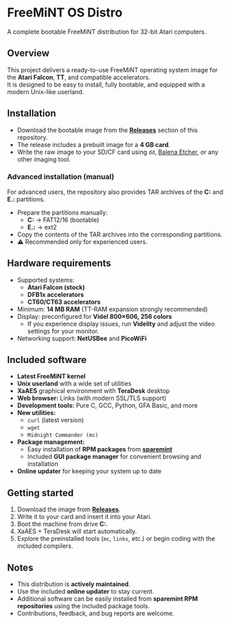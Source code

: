 # FreeMiNT OS Distro
A complete bootable FreeMiNT distribution for 32-bit Atari computers.

## Overview
This project delivers a ready-to-use FreeMiNT operating system image for the **Atari Falcon**, **TT**, and compatible accelerators.  
It is designed to be easy to install, fully bootable, and equipped with a modern Unix-like userland.

## Installation
- Download the bootable image from the **[Releases](../../releases)** section of this repository.  
- The release includes a prebuilt image for a **4 GB card**.  
- Write the raw image to your SD/CF card using `dd`, [Balena Etcher](https://etcher.balena.io), or any other imaging tool.  

### Advanced installation (manual)
For advanced users, the repository also provides TAR archives of the **C:** and **E.:** partitions.  
- Prepare the partitions manually:  
  - **C:** → FAT12/16 (bootable)  
  - **E.:** → ext2  
- Copy the contents of the TAR archives into the corresponding partitions.  
- ⚠️ Recommended only for experienced users.

## Hardware requirements
- Supported systems:  
  - **Atari Falcon (stock)**  
  - **DFB1x accelerators**  
  - **CT60/CT63 accelerators**  
- Minimum: **14 MB RAM** (TT-RAM expansion strongly recommended)  
- Display: preconfigured for **Videl 800×606, 256 colors**  
  - If you experience display issues, run **Videlity** and adjust the video settings for your monitor.  
- Networking support: **NetUSBee** and **PicoWiFi**

## Included software
- **Latest FreeMiNT kernel**  
- **Unix userland** with a wide set of utilities  
- **XaAES** graphical environment with **TeraDesk** desktop  
- **Web browser:** Links (with modern SSL/TLS support)  
- **Development tools:** Pure C, GCC, Python, GFA Basic, and more  
- **New utilities:**  
  - `curl` (latest version)  
  - `wget`  
  - `Midnight Commander (mc)`  
- **Package management:**  
  - Easy installation of **RPM packages** from **[sparemint](https://freemint.github.io/sparemint/sparemint/download.html)**  
  - Included **GUI package manager** for convenient browsing and installation  
- **Online updater** for keeping your system up to date

## Getting started
1. Download the image from **[Releases](../../releases)**.  
2. Write it to your card and insert it into your Atari.  
3. Boot the machine from drive **C:**.  
4. XaAES + TeraDesk will start automatically.  
5. Explore the preinstalled tools (`mc`, `links`, etc.) or begin coding with the included compilers.

## Notes
- This distribution is **actively maintained**.  
- Use the included **online updater** to stay current.  
- Additional software can be easily installed from **sparemint RPM repositories** using the included package tools.  
- Contributions, feedback, and bug reports are welcome.
